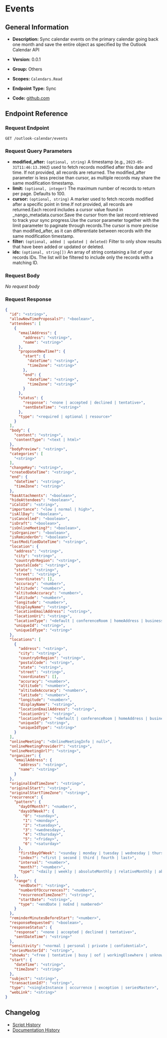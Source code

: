 <!-- BEGIN GENERATED CONTENT -->
# Events

## General Information

- **Description:** Sync calendar events on the primary calendar going back one month and
save the entire object as specified by the Outlook Calendar API

- **Version:** 0.0.1
- **Group:** Others
- **Scopes:** `Calendars.Read`
- **Endpoint Type:** Sync
- **Code:** [github.com](https://github.com/NangoHQ/integration-templates/tree/main/integrations/outlook-calendar/syncs/events.ts)


## Endpoint Reference

### Request Endpoint

`GET /outlook-calendar/events`

### Request Query Parameters

- **modified_after:** `(optional, string)` A timestamp (e.g., `2023-05-31T11:46:13.390Z`) used to fetch records modified after this date and time. If not provided, all records are returned. The modified_after parameter is less precise than cursor, as multiple records may share the same modification timestamp.
- **limit:** `(optional, integer)` The maximum number of records to return per page. Defaults to 100.
- **cursor:** `(optional, string)` A marker used to fetch records modified after a specific point in time.If not provided, all records are returned.Each record includes a cursor value found in _nango_metadata.cursor.Save the cursor from the last record retrieved to track your sync progress.Use the cursor parameter together with the limit parameter to paginate through records.The cursor is more precise than modified_after, as it can differentiate between records with the same modification timestamp.
- **filter:** `(optional, added | updated | deleted)` Filter to only show results that have been added or updated or deleted.
- **ids:** `(optional, string[])` An array of string containing a list of your records IDs. The list will be filtered to include only the records with a matching ID.

### Request Body

_No request body_

### Request Response

```json
{
  "id": "<string>",
  "allowNewTimeProposals?": "<boolean>",
  "attendees": [
    {
      "emailAddress": {
        "address": "<string>",
        "name": "<string>"
      },
      "proposedNewTime?": {
        "start": {
          "dateTime": "<string>",
          "timeZone": "<string>"
        },
        "end": {
          "dateTime": "<string>",
          "timeZone": "<string>"
        }
      },
      "status": {
        "response": "<none | accepted | declined | tentative>",
        "sentDateTime": "<string>"
      },
      "type": "<required | optional | resource>"
    }
  ],
  "body": {
    "content": "<string>",
    "contentType": "<text | html>"
  },
  "bodyPreview": "<string>",
  "categories": [
    "<string>"
  ],
  "changeKey": "<string>",
  "createdDateTime": "<string>",
  "end": {
    "dateTime": "<string>",
    "timeZone": "<string>"
  },
  "hasAttachments": "<boolean>",
  "hideAttendees": "<boolean>",
  "iCalUId": "<string>",
  "importance": "<low | normal | high>",
  "isAllDay": "<boolean>",
  "isCancelled": "<boolean>",
  "isDraft": "<boolean>",
  "isOnlineMeeting?": "<boolean>",
  "isOrganizer": "<boolean>",
  "isReminderOn": "<boolean>",
  "lastModifiedDateTime": "<string>",
  "location": {
    "address": "<string>",
    "city": "<string>",
    "countryOrRegion": "<string>",
    "postalCode": "<string>",
    "state": "<string>",
    "street": "<string>",
    "coordinates": [],
    "accuracy": "<number>",
    "altitude": "<number>",
    "altitudeAccuracy": "<number>",
    "latitude": "<number>",
    "longitude": "<number>",
    "displayName": "<string>",
    "locationEmailAddress": "<string>",
    "locationUri": "<string>",
    "locationType": "<default | conferenceRoom | homeAddress | businessAddress | geoCoordinates | streetAddress | hotel | restaurant | localBusiness | postalAddress>",
    "uniqueId": "<string>",
    "uniqueIdType": "<string>"
  },
  "locations": [
    {
      "address": "<string>",
      "city": "<string>",
      "countryOrRegion": "<string>",
      "postalCode": "<string>",
      "state": "<string>",
      "street": "<string>",
      "coordinates": [],
      "accuracy": "<number>",
      "altitude": "<number>",
      "altitudeAccuracy": "<number>",
      "latitude": "<number>",
      "longitude": "<number>",
      "displayName": "<string>",
      "locationEmailAddress": "<string>",
      "locationUri": "<string>",
      "locationType": "<default | conferenceRoom | homeAddress | businessAddress | geoCoordinates | streetAddress | hotel | restaurant | localBusiness | postalAddress>",
      "uniqueId": "<string>",
      "uniqueIdType": "<string>"
    }
  ],
  "onlineMeeting": "<OnlineMeetingInfo | null>",
  "onlineMeetingProvider?": "<string>",
  "onlineMeetingUrl?": "<string>",
  "organizer": {
    "emailAddress": {
      "address": "<string>",
      "name": "<string>"
    }
  },
  "originalEndTimeZone": "<string>",
  "originalStart": "<string>",
  "originalStartTimeZone": "<string>",
  "recurrence": {
    "pattern": {
      "dayOfMonth?": "<number>",
      "daysOfWeek?": {
        "0": "<sunday>",
        "1": "<monday>",
        "2": "<tuesday>",
        "3": "<wednesday>",
        "4": "<thursday>",
        "5": "<friday>",
        "6": "<saturday>"
      },
      "firstDayOfWeek": "<sunday | monday | tuesday | wednesday | thursday | friday | saturday>",
      "index?": "<first | second | third | fourth | last>",
      "interval": "<number>",
      "month?": "<number>",
      "type": "<daily | weekly | absoluteMonthly | relativeMonthly | absoluteYearly | relativeYearly>"
    },
    "range": {
      "endDate?": "<string>",
      "numberOfOccurrences?": "<number>",
      "recurrenceTimeZone?": "<string>",
      "startDate": "<string>",
      "type": "<endDate | noEnd | numbered>"
    }
  },
  "reminderMinutesBeforeStart": "<number>",
  "responseRequested": "<boolean>",
  "responseStatus": {
    "response": "<none | accepted | declined | tentative>",
    "sentDateTime": "<string>"
  },
  "sensitivity": "<normal | personal | private | confidential>",
  "seriesMasterId": "<string>",
  "showAs": "<free | tentative | busy | oof | workingElsewhere | unknown>",
  "start": {
    "dateTime": "<string>",
    "timeZone": "<string>"
  },
  "subject": "<string>",
  "transactionId?": "<string>",
  "type": "<singleInstance | occurrence | exception | seriesMaster>",
  "webLink": "<string>"
}
```

## Changelog

- [Script History](https://github.com/NangoHQ/integration-templates/commits/main/integrations/outlook-calendar/syncs/events.ts)
- [Documentation History](https://github.com/NangoHQ/integration-templates/commits/main/integrations/outlook-calendar/syncs/events.md)

<!-- END  GENERATED CONTENT -->

